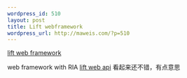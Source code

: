 ```yaml
--- 
wordpress_id: 510
layout: post
title: Lift webframework
wordpress_url: http://maweis.com/?p=510
---
```

<a href="http://liftweb.net/download.html">lift web framework</a>

web framework with RIA
<a href="http://scala-tools.org/scaladocs/liftweb/1.0/">lift web api</a>
看起来还不错，有点意思

